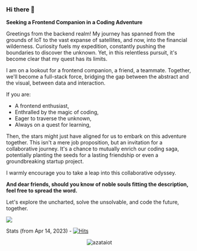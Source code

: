 ### Hi there 👋

**Seeking a Frontend Companion in a Coding Adventure**

Greetings from the backend realm! My journey has spanned from the grounds of IoT to the vast expanse of satellites, and now, into the financial wilderness. Curiosity fuels my expedition, constantly pushing the boundaries to discover the unknown. Yet, in this relentless pursuit, it's become clear that my quest has its limits.

I am on a lookout for a frontend companion, a friend, a teammate. Together, we'll become a full-stack force, bridging the gap between the abstract and the visual, between data and interaction.

If you are:
- A frontend enthusiast,
- Enthralled by the magic of coding,
- Eager to traverse the unknown,
- Always on a quest for learning,

Then, the stars might just have aligned for us to embark on this adventure together.
This isn't a mere job proposition, but an invitation for a collaborative journey. It's a chance to mutually enrich our coding saga, potentially planting the seeds for a lasting friendship or even a groundbreaking startup project.

I warmly encourage you to take a leap into this collaborative odyssey. 

**And dear friends, should you know of noble souls fitting the description, feel free to spread the word.**

Let's explore the uncharted, solve the unsolvable, and code the future, together.

[![](https://visitcount.itsvg.in/api?id=azataiot&label=Profile%20Views&color=1&pretty=false)](https://visitcount.itsvg.in)

Stats (from Apr 14, 2023) - [![Hits](https://hits.seeyoufarm.com/api/count/incr/badge.svg?url=https%3A%2F%2Fgithub.com%2Fazataiot&count_bg=%2379C83D&title_bg=%23555555&icon=github.svg&icon_color=%23E7E7E7&title=hits&edge_flat=false)](https://hits.seeyoufarm.com)
<p align="center"> <img src="https://github-readme-stats.vercel.app/api?username=azataiot&show_icons=true" alt="azataiot" />

